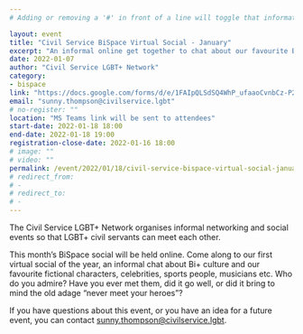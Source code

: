 ```yaml
---
# Adding or removing a '#' in front of a line will toggle that information off and on from being processed. 

layout: event
title: "Civil Service BiSpace Virtual Social - January"
excerpt: "An informal online get together to chat about our favourite Bi+ icons"
date: 2022-01-07
author: "Civil Service LGBT+ Network"
category: 
- bispace
link: "https://docs.google.com/forms/d/e/1FAIpQLSdSQ4WhP_ufaaoCvnbCz-P2W2d-D8wB6sRURS9_6KYyVh4Jww/viewform?usp=sf_link"
email: "sunny.thompson@civilservice.lgbt"
# no-register: ""
location: "MS Teams link will be sent to attendees"
start-date: 2022-01-18 18:00
end-date: 2022-01-18 19:00
registration-close-date: 2022-01-16 18:00
# image: ""
# video: ""
permalink: /event/2022/01/18/civil-service-bispace-virtual-social-january
# redirect_from: 
# - 
# redirect_to: 
# - 
---
```


The Civil Service LGBT+ Network organises informal networking and social events so that LGBT+ civil servants can meet each other. 


This month’s BiSpace social will be held online. Come along to our first virtual social of the year, an informal chat about Bi+ culture and our favourite fictional characters, celebrities, sports people, musicians etc.  Who do you admire? Have you ever met them, did it go well, or did it bring to mind the old adage “never meet your heroes”?


If you have questions about this event, or you have an idea for a future event, you can contact sunny.thompson@civilservice.lgbt.
